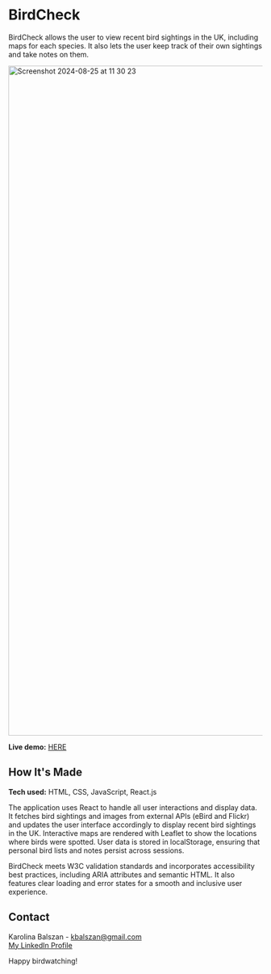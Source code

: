 # BirdCheck

BirdCheck allows the user to view recent bird sightings in the UK, including maps for each species. It also lets the user keep track of their own sightings and take notes on them.

<img width="1327" alt="Screenshot 2024-08-25 at 11 30 23" src="https://github.com/user-attachments/assets/d2ef44bd-487a-4f90-a413-64e9dc3c104e">

**Live demo:** [HERE](https://birdcheck.netlify.app/)

## How It's Made

**Tech used:** HTML, CSS, JavaScript, React.js

The application uses React to handle all user interactions and display data. It fetches bird sightings and images from external APIs (eBird and Flickr) and updates the user interface accordingly to display recent bird sightings in the UK. Interactive maps are rendered with Leaflet to show the locations where birds were spotted. User data is stored in localStorage, ensuring that personal bird lists and notes persist across sessions.

BirdCheck meets W3C validation standards and incorporates accessibility best practices, including ARIA attributes and semantic HTML. It also features clear loading and error states for a smooth and inclusive user experience.

## Contact

Karolina Balszan - kbalszan@gmail.com <br/>
[My LinkedIn Profile](https://www.linkedin.com/in/karolina-balszan/)

Happy birdwatching!
